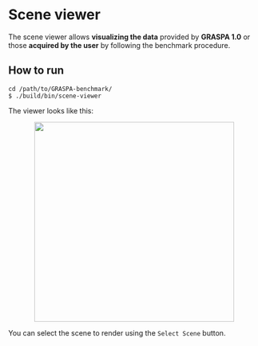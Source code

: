 # Scene viewer

The scene viewer allows **visualizing the data** provided by **GRASPA 1.0** or those **acquired by the user**
by following the benchmark procedure.

## How to run
```
cd /path/to/GRASPA-benchmark/
$ ./build/bin/scene-viewer
```

The viewer looks like this:

 <p align="center">
<img src="https://github.com/robotology/GRASPA-benchmark/blob/master/media/scene-viewer.png" width=400>
</p>

You can select the scene to render using the `Select Scene` button.
